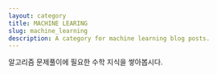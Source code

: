 ```yaml
---
layout: category
title: MACHINE LEARING
slug: machine_learning
description: A category for machine learning blog posts.
---
```

알고리즘 문제풀이에 필요한 수학 지식을 쌓아봅시다.